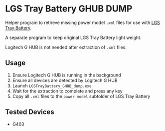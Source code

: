 # LGS Tray Battery GHUB DUMP
Helper program to retrieve missing power model `.xml` files for use with [LGS Tray Battery](https://github.com/andyvorld/LGSTrayBattery).

A separate program to keep original LGS Tray Battery light weight.

Logitech G HUB is not needed after extraction of `.xml` files.

## Usage
1. Ensure Logitech G HUB is running in the background
2. Ensure all devices are detected by Logitech G HUB
3. Launch `LGSTrayBattery_GHUB_dump.exe`
4. Wait for the extraction to complete and press any key
5. Copy all `.xml` files to the `power model` subfolder of LGS Tray Battery

## Tested Devices
 - G403
